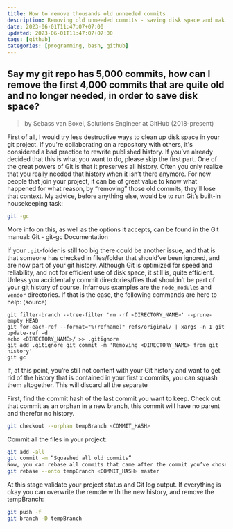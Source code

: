 ```yaml
---
title: How to remove thousands old unneeded commits
description: Removing old unneeded commits - saving disk space and making git clones faster 
date: 2023-06-01T11:47:07+07:00
updated: 2023-06-01T11:47:07+07:00
tags: [github]
categories: [programming, bash, github]
---
```


## Say my git repo has 5,000 commits, how can I remove the first 4,000 commits that are quite old and no longer needed, in order to save disk space?


> by Sebass van Boxel, Solutions Engineer at GitHub (2018-present)


First of all, I would try less destructive ways to clean up disk space in your git project. If you're collaborating on a repository with others, it's considered a bad practice to rewrite published history. If you’ve already decided that this is what you want to do, please skip the first part.
One of the great powers of Git is that it preserves all history. Often you only realize that you really needed that history when it isn’t there anymore. 
For new people that join your project, it can be of great value to know what happened for what reason, by “removing” those old commits, they'll lose that context. My advice, before anything else, would be to run Git’s built-in housekeeping task:

```bash
git -gc
```

More info on this, as well as the options it accepts, can be found in the Git manual: Git - git-gc Documentation

If your `.git`-folder is still too big there could be another issue, and that is that someone has checked in files/folder that should’ve been ignored, and are now part of your git history. Although Git is optimized for speed and reliability, and not for efficient use of disk space, it still is, quite efficient. Unless you accidentally commit directories/files that shouldn’t be part of your git history of course. Infamous examples are the `node_modules` and `vendor` directories. If that is the case, the following commands are here to help: (source)

```
git filter-branch --tree-filter 'rm -rf <DIRECTORY_NAME>' --prune-empty HEAD 
git for-each-ref --format="%(refname)" refs/original/ | xargs -n 1 git update-ref -d
echo <DIRECTORY_NAME>/ >> .gitignore 
git add .gitignore git commit -m 'Removing <DIRECTORY_NAME> from git history' 
git gc 
```

If, at this point, you’re still not content with your Git history and want to get rid of the history that is contained in your first x commits, you can squash them altogether. This will discard all the separate

First, find the commit hash of the last commit you want to keep.
Check out that commit as an orphan in a new branch, this commit will have no parent and therefor no history. 

```bash
git checkout --orphan tempBranch <COMMIT_HASH>
```

Commit all the files in your project:

```bash
git add -all
git commit -m “Squashed all old commits”
Now, you can rebase all commits that came after the commit you’ve chosen in step one, on top of this initial commit:
git rebase --onto tempBranch <COMMIT_HASH> master
```

At this stage validate your project status and Git log output. If everything is okay you can overwrite the remote with the new history, and remove the tempBranch:

```bash
git push -f
git branch -D tempBranch

```

